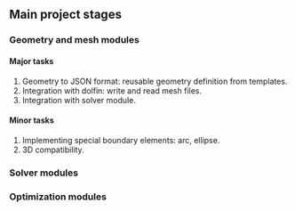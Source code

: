 ## Main project stages

### Geometry and mesh modules

#### Major tasks

1. Geometry to JSON format: reusable geometry definition from templates.
2. Integration with dolfin: write and read mesh files.
3. Integration with solver module.

#### Minor tasks

1. Implementing special boundary elements: arc, ellipse.
2. 3D compatibility.

### Solver modules

### Optimization modules